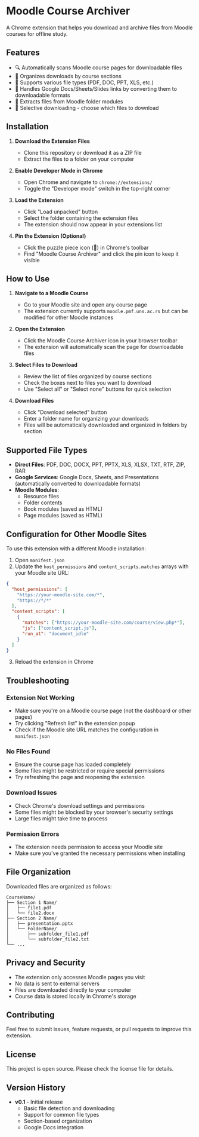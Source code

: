 # Moodle Course Archiver

A Chrome extension that helps you download and archive files from Moodle courses for offline study.

## Features

- 🔍 Automatically scans Moodle course pages for downloadable files
- 📁 Organizes downloads by course sections
- 📄 Supports various file types (PDF, DOC, PPT, XLS, etc.)
- 🔗 Handles Google Docs/Sheets/Slides links by converting them to downloadable formats
- 📂 Extracts files from Moodle folder modules
- 🎯 Selective downloading - choose which files to download

## Installation

1. **Download the Extension Files**
   - Clone this repository or download it as a ZIP file
   - Extract the files to a folder on your computer

2. **Enable Developer Mode in Chrome**
   - Open Chrome and navigate to `chrome://extensions/`
   - Toggle the "Developer mode" switch in the top-right corner

3. **Load the Extension**
   - Click "Load unpacked" button
   - Select the folder containing the extension files
   - The extension should now appear in your extensions list

4. **Pin the Extension (Optional)**
   - Click the puzzle piece icon (🧩) in Chrome's toolbar
   - Find "Moodle Course Archiver" and click the pin icon to keep it visible

## How to Use

1. **Navigate to a Moodle Course**
   - Go to your Moodle site and open any course page
   - The extension currently supports `moodle.pmf.uns.ac.rs` but can be modified for other Moodle instances

2. **Open the Extension**
   - Click the Moodle Course Archiver icon in your browser toolbar
   - The extension will automatically scan the page for downloadable files

3. **Select Files to Download**
   - Review the list of files organized by course sections
   - Check the boxes next to files you want to download
   - Use "Select all" or "Select none" buttons for quick selection

4. **Download Files**
   - Click "Download selected" button
   - Enter a folder name for organizing your downloads
   - Files will be automatically downloaded and organized in folders by section

## Supported File Types

- **Direct Files**: PDF, DOC, DOCX, PPT, PPTX, XLS, XLSX, TXT, RTF, ZIP, RAR
- **Google Services**: Google Docs, Sheets, and Presentations (automatically converted to downloadable formats)
- **Moodle Modules**: 
  - Resource files
  - Folder contents
  - Book modules (saved as HTML)
  - Page modules (saved as HTML)

## Configuration for Other Moodle Sites

To use this extension with a different Moodle installation:

1. Open `manifest.json`
2. Update the `host_permissions` and `content_scripts.matches` arrays with your Moodle site URL:

```json
{
  "host_permissions": [
    "https://your-moodle-site.com/*",
    "https://*/*"
  ],
  "content_scripts": [
    {
      "matches": ["https://your-moodle-site.com/course/view.php*"],
      "js": ["content_script.js"],
      "run_at": "document_idle"
    }
  ]
}
```

3. Reload the extension in Chrome

## Troubleshooting

### Extension Not Working
- Make sure you're on a Moodle course page (not the dashboard or other pages)
- Try clicking "Refresh list" in the extension popup
- Check if the Moodle site URL matches the configuration in `manifest.json`

### No Files Found
- Ensure the course page has loaded completely
- Some files might be restricted or require special permissions
- Try refreshing the page and reopening the extension

### Download Issues
- Check Chrome's download settings and permissions
- Some files might be blocked by your browser's security settings
- Large files might take time to process

### Permission Errors
- The extension needs permission to access your Moodle site
- Make sure you've granted the necessary permissions when installing

## File Organization

Downloaded files are organized as follows:
```
CourseName/
├── Section 1 Name/
│   ├── file1.pdf
│   └── file2.docx
├── Section 2 Name/
│   ├── presentation.pptx
│   └── FolderName/
│       ├── subfolder_file1.pdf
│       └── subfolder_file2.txt
└── ...
```

## Privacy and Security

- The extension only accesses Moodle pages you visit
- No data is sent to external servers
- Files are downloaded directly to your computer
- Course data is stored locally in Chrome's storage

## Contributing

Feel free to submit issues, feature requests, or pull requests to improve this extension.

## License

This project is open source. Please check the license file for details.

## Version History

- **v0.1** - Initial release
  - Basic file detection and downloading
  - Support for common file types
  - Section-based organization
  - Google Docs integration